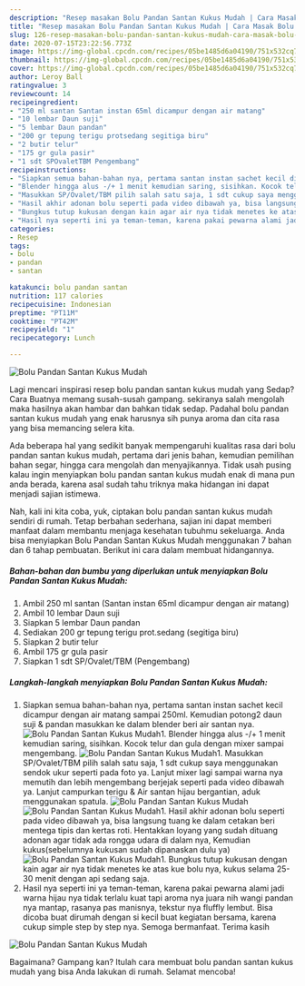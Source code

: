 ```yaml
---
description: "Resep masakan Bolu Pandan Santan Kukus Mudah | Cara Masak Bolu Pandan Santan Kukus Mudah Yang Lezat Sekali"
title: "Resep masakan Bolu Pandan Santan Kukus Mudah | Cara Masak Bolu Pandan Santan Kukus Mudah Yang Lezat Sekali"
slug: 126-resep-masakan-bolu-pandan-santan-kukus-mudah-cara-masak-bolu-pandan-santan-kukus-mudah-yang-lezat-sekali
date: 2020-07-15T23:22:56.773Z
image: https://img-global.cpcdn.com/recipes/05be1485d6a04190/751x532cq70/bolu-pandan-santan-kukus-mudah-foto-resep-utama.jpg
thumbnail: https://img-global.cpcdn.com/recipes/05be1485d6a04190/751x532cq70/bolu-pandan-santan-kukus-mudah-foto-resep-utama.jpg
cover: https://img-global.cpcdn.com/recipes/05be1485d6a04190/751x532cq70/bolu-pandan-santan-kukus-mudah-foto-resep-utama.jpg
author: Leroy Ball
ratingvalue: 3
reviewcount: 14
recipeingredient:
- "250 ml santan Santan instan 65ml dicampur dengan air matang"
- "10 lembar Daun suji"
- "5 lembar Daun pandan"
- "200 gr tepung terigu protsedang segitiga biru"
- "2 butir telur"
- "175 gr gula pasir"
- "1 sdt SPOvaletTBM Pengembang"
recipeinstructions:
- "Siapkan semua bahan-bahan nya, pertama santan instan sachet kecil dicampur dengan air matang sampai 250ml. Kemudian potong2 daun suji &amp; pandan masukkan ke dalam blender beri air santan nya."
- "Blender hingga alus -/+ 1 menit kemudian saring, sisihkan. Kocok telur dan gula dengan mixer sampai mengembang."
- "Masukkan SP/Ovalet/TBM pilih salah satu saja, 1 sdt cukup saya menggunakan sendok ukur seperti pada foto ya. Lanjut mixer lagi sampai warna nya memutih dan lebih mengembang berjejak seperti pada video dibawah ya. Lanjut campurkan terigu &amp; Air santan hijau bergantian, aduk menggunakan spatula."
- "Hasil akhir adonan bolu seperti pada video dibawah ya, bisa langsung tuang ke dalam cetakan beri mentega tipis dan kertas roti. Hentakkan loyang yang sudah dituang adonan agar tidak ada rongga udara di dalam nya, Kemudian kukus(sebelumnya kukusan sudah dipanaskan dulu ya)"
- "Bungkus tutup kukusan dengan kain agar air nya tidak menetes ke atas kue bolu nya, kukus selama 25-30 menit dengan api sedang saja."
- "Hasil nya seperti ini ya teman-teman, karena pakai pewarna alami jadi warna hijau nya tidak terlalu kuat tapi aroma nya juara nih wangi pandan nya mantap, rasanya pas manisnya, tekstur nya fluffly lembut. Bisa dicoba buat dirumah dengan si kecil buat kegiatan bersama, karena cukup simple step by step nya. Semoga bermanfaat. Terima kasih"
categories:
- Resep
tags:
- bolu
- pandan
- santan

katakunci: bolu pandan santan 
nutrition: 117 calories
recipecuisine: Indonesian
preptime: "PT11M"
cooktime: "PT42M"
recipeyield: "1"
recipecategory: Lunch

---
```



![Bolu Pandan Santan Kukus Mudah](https://img-global.cpcdn.com/recipes/05be1485d6a04190/751x532cq70/bolu-pandan-santan-kukus-mudah-foto-resep-utama.jpg)

Lagi mencari inspirasi resep bolu pandan santan kukus mudah yang Sedap? Cara Buatnya memang susah-susah gampang. sekiranya salah mengolah maka hasilnya akan hambar dan bahkan tidak sedap. Padahal bolu pandan santan kukus mudah yang enak harusnya sih punya aroma dan cita rasa yang bisa memancing selera kita.

Ada beberapa hal yang sedikit banyak mempengaruhi kualitas rasa dari bolu pandan santan kukus mudah, pertama dari jenis bahan, kemudian pemilihan bahan segar, hingga cara mengolah dan menyajikannya. Tidak usah pusing kalau ingin menyiapkan bolu pandan santan kukus mudah enak di mana pun anda berada, karena asal sudah tahu triknya maka hidangan ini dapat menjadi sajian istimewa.




Nah, kali ini kita coba, yuk, ciptakan bolu pandan santan kukus mudah sendiri di rumah. Tetap berbahan sederhana, sajian ini dapat memberi manfaat dalam membantu menjaga kesehatan tubuhmu sekeluarga. Anda bisa menyiapkan Bolu Pandan Santan Kukus Mudah menggunakan 7 bahan dan 6 tahap pembuatan. Berikut ini cara dalam membuat hidangannya.

<!--inarticleads1-->

##### Bahan-bahan dan bumbu yang diperlukan untuk menyiapkan Bolu Pandan Santan Kukus Mudah:

1. Ambil 250 ml santan (Santan instan 65ml dicampur dengan air matang)
1. Ambil 10 lembar Daun suji
1. Siapkan 5 lembar Daun pandan
1. Sediakan 200 gr tepung terigu prot.sedang (segitiga biru)
1. Siapkan 2 butir telur
1. Ambil 175 gr gula pasir
1. Siapkan 1 sdt SP/Ovalet/TBM (Pengembang)




<!--inarticleads2-->

##### Langkah-langkah menyiapkan Bolu Pandan Santan Kukus Mudah:

1. Siapkan semua bahan-bahan nya, pertama santan instan sachet kecil dicampur dengan air matang sampai 250ml. Kemudian potong2 daun suji &amp; pandan masukkan ke dalam blender beri air santan nya.
<img src="//assets-global.cpcdn.com/assets/icons/button_play-2c75c40dde080a61004c1f40b05d8f140eaff45d7e9e6481dc71c63d2e7c4909.png" alt="Bolu Pandan Santan Kukus Mudah">1. Blender hingga alus -/+ 1 menit kemudian saring, sisihkan. Kocok telur dan gula dengan mixer sampai mengembang.
<img src="//assets-global.cpcdn.com/assets/icons/button_play-2c75c40dde080a61004c1f40b05d8f140eaff45d7e9e6481dc71c63d2e7c4909.png" alt="Bolu Pandan Santan Kukus Mudah">1. Masukkan SP/Ovalet/TBM pilih salah satu saja, 1 sdt cukup saya menggunakan sendok ukur seperti pada foto ya. Lanjut mixer lagi sampai warna nya memutih dan lebih mengembang berjejak seperti pada video dibawah ya. Lanjut campurkan terigu &amp; Air santan hijau bergantian, aduk menggunakan spatula.
<img src="//assets-global.cpcdn.com/assets/icons/button_play-2c75c40dde080a61004c1f40b05d8f140eaff45d7e9e6481dc71c63d2e7c4909.png" alt="Bolu Pandan Santan Kukus Mudah"><img src="//assets-global.cpcdn.com/assets/icons/button_play-2c75c40dde080a61004c1f40b05d8f140eaff45d7e9e6481dc71c63d2e7c4909.png" alt="Bolu Pandan Santan Kukus Mudah">1. Hasil akhir adonan bolu seperti pada video dibawah ya, bisa langsung tuang ke dalam cetakan beri mentega tipis dan kertas roti. Hentakkan loyang yang sudah dituang adonan agar tidak ada rongga udara di dalam nya, Kemudian kukus(sebelumnya kukusan sudah dipanaskan dulu ya)
<img src="//assets-global.cpcdn.com/assets/icons/button_play-2c75c40dde080a61004c1f40b05d8f140eaff45d7e9e6481dc71c63d2e7c4909.png" alt="Bolu Pandan Santan Kukus Mudah">1. Bungkus tutup kukusan dengan kain agar air nya tidak menetes ke atas kue bolu nya, kukus selama 25-30 menit dengan api sedang saja.
1. Hasil nya seperti ini ya teman-teman, karena pakai pewarna alami jadi warna hijau nya tidak terlalu kuat tapi aroma nya juara nih wangi pandan nya mantap, rasanya pas manisnya, tekstur nya fluffly lembut. Bisa dicoba buat dirumah dengan si kecil buat kegiatan bersama, karena cukup simple step by step nya. Semoga bermanfaat. Terima kasih
<img src="//assets-global.cpcdn.com/assets/icons/button_play-2c75c40dde080a61004c1f40b05d8f140eaff45d7e9e6481dc71c63d2e7c4909.png" alt="Bolu Pandan Santan Kukus Mudah">



Bagaimana? Gampang kan? Itulah cara membuat bolu pandan santan kukus mudah yang bisa Anda lakukan di rumah. Selamat mencoba!
